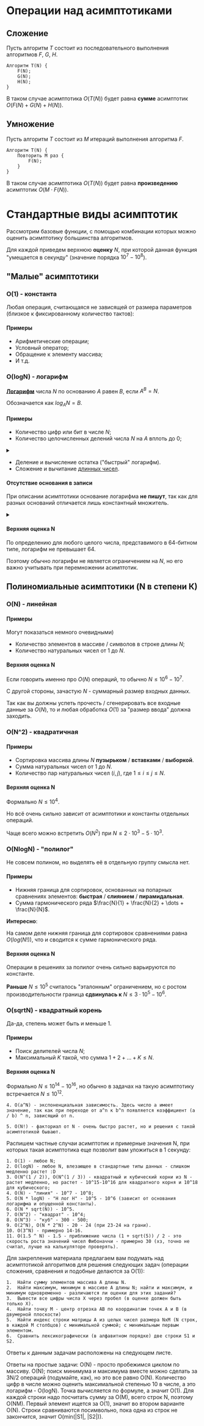 # Операции над асимптотиками

## Сложение

Пусть алгоритм $T$ состоит из последовательного выполнения алгоритмов $F$, $G$, $H$. 

	Алгоритм T(N) {
		F(N);
		G(N);
		H(N);
	}

В таком случае асимптотика $O(T(N))$ будет равна **сумме** асимптотик $O(F(N) + G(N) + H(N))$.

## Умножение

Пусть алгоритм $T$ состоит из $M$ итераций выполнения алгоритма $F$.

 	Алгоритм T(N) {
		Повторить M раз {
			F(N);
		}
  	}

В таком случае асимптотика $O(T(N))$ будет равна **произведению** асимптотик $O(M \cdot F(N))$.

# Стандартные виды асимптотик

Рассмотрим базовые функции, с помощью комбинации которых можно оценить асимптотику большинства алгоритмов.

Для каждой приведем верхнюю **оценку** $N$, при которой данная функция "умещается в секунду" (значение порядка $10^7 - 10^8$).

## "Малые" асимптотики

### O(1) - константа

Любая операция, считающаяся не зависящей от размера параметров (близкое к фиксированному количество тактов):

#### Примеры

- Арифметические операции;
- Условный оператор;
- Обращение к элементу массива;
- И т.д.

### O(logN) - логарифм

**[Логарифм](https://ru.wikipedia.org/wiki/Логарифм)** числа $N$ по основанию $A$ равен $B$, если $A^B = N$.

Обозначается как $log_A{N} = B$.

#### Примеры

- Количество цифр или бит в числе $N$;
- Количество целочисленных делений числа $N$ на $A$ вплоть до $0$;

<details> <summary> </summary>

div - целочисленное деление.
  
	Алгоритм F(N, A) {
		Пока (N > 0) {
			N = N div A;
		}
	}

</details>

- Деление и вычисление остатка ("быстрый" логарифм).
- Сложение и вычитание [длинных чисел](https://ru.wikipedia.org/wiki/Длинная_арифметика).

#### Отсутствие основания в записи

При описании асимптотики основание логарифма **не пишут**, так как для разных оснований отличается лишь константный множитель.

<details> <summary> </summary>

Рассмотрим $log_A{N}$ и $log_B{N}$.

По свойству замены основания $log_B{N} = log_A{N} \cdot log_B{A}$.

Видно, что логарифмы отличаются в $log_B{A}$ раз - константа, не зависящая от $N$.

</details>

#### Верхняя оценка N

По определению для любого целого числа, представимого в $64$-битном типе, логарифм не превышает $64$.

Поэтому обычно логарифм не является ограничением на $N$, но его важно учитывать при перемножении асимптотик.

## Полиномиальные асимптотики (N в степени К)

### O(N) - линейная

#### Примеры

Могут показаться немного очевидными)

- Количество элементов в массиве / символов в строке длины $N$;
- Количество натуральных чисел от $1$ до $N$.

#### Верхняя оценка N

Если говорить именно про $O(N)$ операций, то обычно $N \le 10^6 - 10^7$.

С другой стороны, зачастую $N$ - суммарный размер входных данных.

Так как вы должны успеть прочесть / сгенерировать все входные данные за $O(N)$, то и любая обработка $O(1)$ за "размер ввода" должна заходить.

### O(N^2) - квадратичная

#### Примеры

- Сортировка массива длины $N$ **пузырьком** / **вставками** / **выборкой**.
- Сумма натуральных чисел от $1$ до $N$.
- Количество пар натуральных чисел $(i, j)$, где $1 \le i \le j \le N$.

#### Верхняя оценка N

Формально $N \le 10^4$.

Но всё очень сильно зависит от асимптотики и константы отдельных операций.

Чаще всего можно встретить $O(N^2)$ при $N \le 2 \cdot 10^3 - 5 \cdot 10^3$.

### O(NlogN) - "полилог"

Не совсем полином, но выделять её в отдельную группу смысла нет.

#### Примеры

- Нижняя граница для сортировок, основанных на попарных сравнениях элементов: **быстрая** / **слиянием** / **пирамидальная**.
- Сумма гармонического ряда $\frac{N}{1} + \frac{N}{2} + \dots + \frac{N}{N}$.

**Интересно**:

На самом деле нижняя граница для сортировок сравнениями равна $O(log{(N!)})$, что и сводится к сумме гармонического ряда.

#### Верхняя оценка N

Операции в решениях за полилог очень сильно варьируются по константе.

**Раньше** $N \le 10^5$ считалось "эталонным" ограничением, но с ростом производительности граница **сдвинулась к** $N \le 3 \cdot 10^5 - 10^6$.

### O(sqrtN) - квадратный корень

Да-да, степень может быть и меньше $1$.

#### Примеры

- Поиск делителей числа $N$;
- Максимальный $K$ такой, что сумма $1 + 2 + \dots + K \le N$.

#### Верхняя оценка N

Формально $N \le 10^{14} - 10^{16}$, но обычно в задачах на такую асимптотику встречается $N \le 10^{12}$.

	4. O(a^N) - экспоненциальная зависимость. Здесь число a имеет значение, так как при переходе от a^n к b^n появляется коэффициент (a / b) ^ n, зависящий от n.

	5. O(N!) - факториал от N - очень быстро растет, но и решения с такой асимптотикой бывают.
	
Распишем частные случаи асимптотик и примерные значения N, при которых такая асимптотика еще позволит вам уложиться в 1 секунду:

	1. O(1) - любое N;
	2. O(logN) - любое N, влезающее в стандартные типы данных - слишком медленно растет :D
	3. O(N^(1 / 2)), O(N^(1 / 3)) - квадратный и кубический корни из N - растет медленно, но растет - 10^15-10^16 для квадратного корня и 10^18 для кубического;
	4. O(N) - "линия" - 10^7 - 10^8;
	5. O(N * logN) - "Н лог Н" - 10^5 - 10^6 (зависит от основания логарифма и опущенной константы).
	6. O(N * sqrt(N)) - 10^5.
	7. O(N^2) - "квадрат" - 10^4;
	8. O(N^3) - "куб" - 300 - 500;
	9. O(2^N), O(N * 2^N) - 20 - 24 (при 23-24 на грани).
	10. O(3^N) - примерно 14-16.
	11. O(1.5 ^ N) - 1.5 - приближение числа (1 + sqrt(5)) / 2 - это скорость роста значений чисел Фибоначчи - примерно 30 (хз, точно не считал, лучше на калькуляторе проверять).

Для закрепления материала предлагаем вам подумать над асимптотикой алгоритмов для решения следующих задач (операции сложения, сравнения и подобные делаются за O(1)):

	1.  Найти сумму элементов массива A длины N. 
	2.  Найти максимум, минимум в массиве A длины N; найти и максимум, и минимум одновременно - различаются ли оценки для этих заданий? 
	3.  Вывести все цифры числа Х через пробел (в оценке должен быть только Х).
	4.  Найти точку M - центр отрезка AB по координатам точек A и B (в двумерной плоскости)
	5.  Найти индекс строки матрицы A из целых чисел размера NxM (N cтрок, в каждой M столбцов) с минимальной суммой; с минимальным первым элементом.
	6.  Сравнить лексикографически (в алфавитном порядке) две строки S1 и S2.

Ответы к данным задачам расположены на следующем листе.

Ответы на простые задачи:
O(N) - просто пробежимся циклом по массиву.
O(N); поиск минимума и максимума вместе можно сделать за 3N/2 операций (подумайте, как), но это все равно O(N).
Количество цифр в числе можно оценить максимальной степенью 10 в числе, а это логарифм - O(logN).
Точка вычисляется по формуле, а значит O(1).
Для каждой строки надо посчитать сумму за O(M), всего строк N, поэтому O(NM). Первый элемент ищется за O(1), значит во втором варианте O(N).
Строки сравниваются посимвольно, пока одна из строк не закончится, значит O(min(|S1|, |S2|)).

